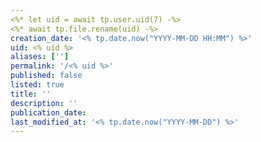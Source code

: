 ```yaml
---
<%* let uid = await tp.user.uid(7) -%>
<%* await tp.file.rename(uid) -%>
creation_date: '<% tp.date.now("YYYY-MM-DD HH:MM") %>'
uid: <% uid %>
aliases: ['']
permalink: '/<% uid %>'
published: false
listed: true
title: ''
description: ''
publication_date:
last_modified_at: '<% tp.date.now("YYYY-MM-DD") %>'
---
```

